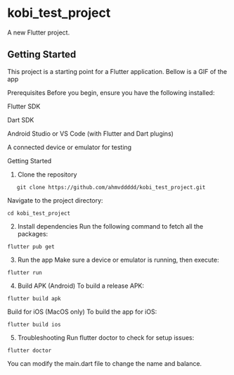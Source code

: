 # kobi_test_project

A new Flutter project.

## Getting Started

This project is a starting point for a Flutter application.
Bellow is a GIF of the app

Prerequisites
Before you begin, ensure you have the following installed:

Flutter SDK

Dart SDK

Android Studio or VS Code (with Flutter and Dart plugins)

A connected device or emulator for testing

Getting Started
1. Clone the repository
```
   git clone https://github.com/ahmvddddd/kobi_test_project.git
```
Navigate to the project directory:
```
cd kobi_test_project
```
2. Install dependencies
Run the following command to fetch all the packages:
```
flutter pub get
```

3. Run the app
Make sure a device or emulator is running, then execute:
```
flutter run
```

4. Build APK (Android)
To build a release APK:
```
flutter build apk
```
Build for iOS (MacOS only)
To build the app for iOS:
```
flutter build ios
```

5. Troubleshooting
Run flutter doctor to check for setup issues:
```
flutter doctor

```
You can modify the main.dart file to change the name and balance.

